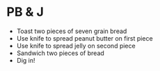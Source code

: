 # PB & J
* Toast two pieces of seven grain bread
* Use knife to spread peanut butter on first piece
* Use knife to spread jelly on second piece
* Sandwich two pieces of bread
* Dig in!
